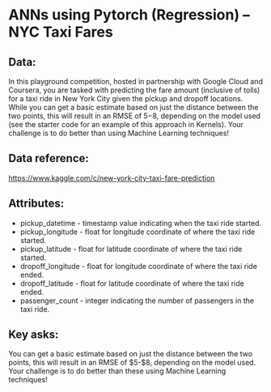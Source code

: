 # ANNs using Pytorch (Regression) – NYC Taxi Fares
## Data:
In this playground competition, hosted in partnership with Google Cloud and Coursera, you are tasked
with predicting the fare amount (inclusive of tolls) for a taxi ride in New York City given the pickup and
dropoff locations. While you can get a basic estimate based on just the distance between the two
points, this will result in an RMSE of $5-$8, depending on the model used (see the starter code for an
example of this approach in Kernels). Your challenge is to do better than using Machine Learning
techniques!
## Data reference: 
https://www.kaggle.com/c/new-york-city-taxi-fare-prediction
## Attributes:
<ul>
<li>pickup_datetime - timestamp value indicating when the taxi ride started.</li>
<li>pickup_longitude - float for longitude coordinate of where the taxi ride started.</li>
<li>pickup_latitude - float for latitude coordinate of where the taxi ride started.</li>
<li>dropoff_longitude - float for longitude coordinate of where the taxi ride ended.</li>
<li>dropoff_latitude - float for latitude coordinate of where the taxi ride ended.</li>
<li>passenger_count - integer indicating the number of passengers in the taxi ride.</li>
</ul>
<h2> Key asks:</h2>
You can get a basic estimate based on just the distance between the two points, this will result
in an RMSE of $5-$8, depending on the model used. Your challenge is to do better than these
using Machine Learning techniques!
